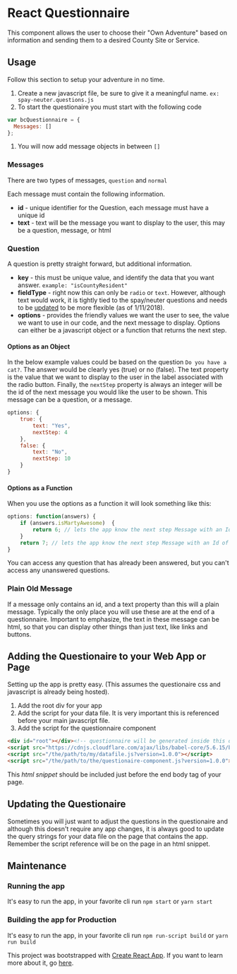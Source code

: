 # React Questionnaire

This component allows the user to choose their "Own Adventure" based on information and sending them to a desired County Site or Service.

## Usage
Follow this section to setup your adventure in no time.

1. Create a new javascript file, be sure to give it a meaningful name. ```ex: spay-neuter.questions.js```
1. To start the questionaire you must start with the following code
```javascript
var bcQuestionnaire = {
  Messages: []
};
```
1. You will now add message objects in between ```[]```

### Messages
There are two types of messages, ```question``` and ```normal```

Each message must contain the following information.
- **id** - unique identifier for the Question, each message must have a unique id
- **text** - text will be the message you want to display to the user, this may be a question, message, or html 

### Question
A question is pretty straight forward, but additional information.
- **key** - this must be unique value, and identify the data that you want answer. ```example: "isCountyResident"```
- **fieldType** -  right now this can only be ```radio``` or ```text```. However, although text would work, it is tightly tied to the spay/neuter questions and needs to be [updated](#1) to be more flexible (as of 1/11/2018).
- **options** - provides the friendly values we want the user to see, the value we want to use in our code, and the next message to display. Options can either be a javascript object or a function that returns the next step. 

#### Options as an Object
In the below example values could be based on the question `Do you have a cat?`. The answer would be clearly yes (true) or no (false). The text property is the value that we want to display to the user in the label associated with the radio button. Finally, the ```nextStep``` property is always an integer will be the id of the next message you would like the user to be shown. This message can be a question, or a message.

```javascript
options: {
	true: {
		text: "Yes",
		nextStep: 4
	},
	false: {
		text: "No",
		nextStep: 10
	}
}
```

#### Options as a Function

When you use the options as a function it will look something like this:

```javascript
options: function(answers) {
	if (answers.isMartyAwesome)  {
		return 6; // lets the app know the next step Message with an Id of 6
	}
	return 7; // lets the app know the next step Message with an Id of 7
}
```

You can access any question that has already been answered, but you can't access any unanswered questions.


### Plain Old Message

If a message only contains an id, and a text property than this will a plain message. Typically the only place you will use these are at the end of a questionnaire. Important to emphasize, the text in these message can be html, so that you can display other things than just text, like links and buttons.

## Adding the Questionaire to your Web App or Page

Setting up the app is pretty easy. (This assumes the questionaire css and javascript is already being hosted).

1. Add the root div for your app
1. Add the script for your data file. It is very important this is referenced before your main javascript file.
1. Add the script for the questionnaire component

```html
<div id="root"></div><!-- questionnaire will be generated inside this div -->
<script src="https://cdnjs.cloudflare.com/ajax/libs/babel-core/5.6.15/browser-polyfill.min.js"></script> <!-- this polyfill lets our app work in more browsers -->
<script src="/the/path/to/my/datafile.js?version=1.0.0"></script>
<script src="/the/path/to/the/questionaire-component.js?version=1.0.0"></script>
```

This *html snippet* should be included just before the end body tag of your page.

## Updating the Questionaire

Sometimes you will just want to adjust the questions in the questionaire and although this doesn't require any app changes, it is always good to update the query strings for your data file on the page that contains the app. Remember the script reference will be on the page in an html snippet.

## Maintenance

### Running the app

It's easy to run the app, in your favorite cli run ```npm start``` or ```yarn start```

### Building the app for Production

It's easy to run the app, in your favorite cli run ```npm run-script build``` or ```yarn run build```

This project was bootstrapped with [Create React App](https://github.com/facebookincubator/create-react-app). If you want to learn more about it, go [here](https://github.com/facebookincubator/create-react-app/blob/master/packages/react-scripts/template/README.md).
